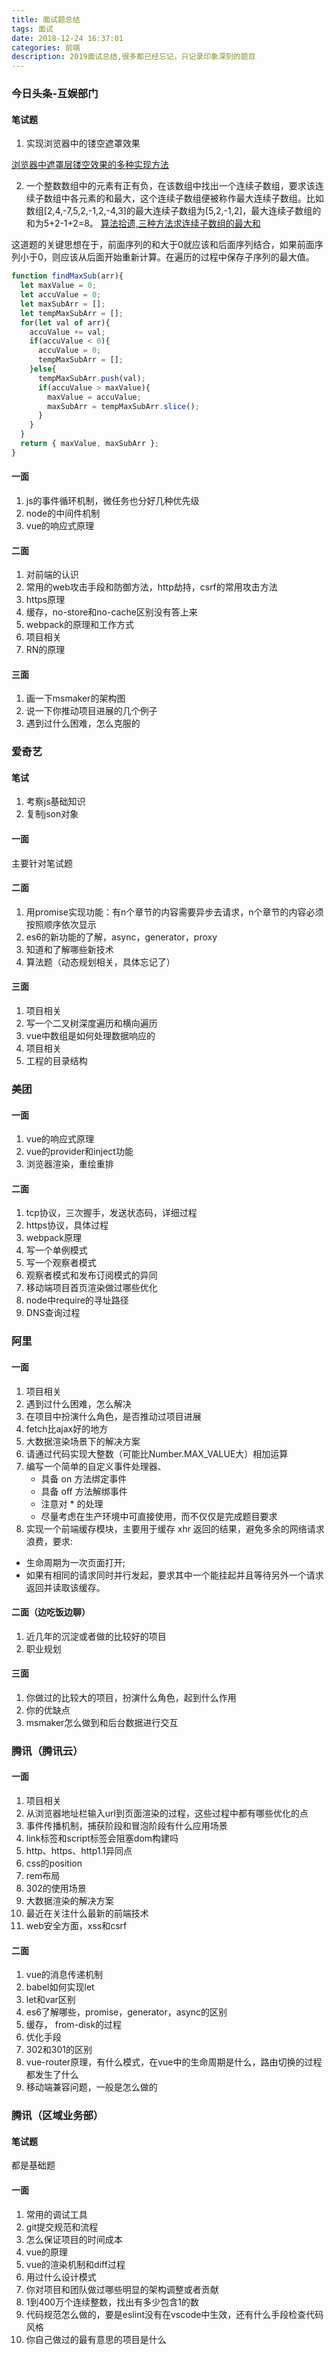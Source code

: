 ```yaml
---
title: 面试题总结
tags: 面试
date: 2018-12-24 16:37:01
categories: 前端
description: 2019面试总结,很多都已经忘记，只记录印象深刻的题目
---
```


### 今日头条-互娱部门

#### 笔试题

1. 实现浏览器中的镂空遮罩效果

[浏览器中遮罩层镂空效果的多种实现方法](https://blog.csdn.net/xjun0812/article/details/51207177)

2. 一个整数数组中的元素有正有负，在该数组中找出一个连续子数组，要求该连续子数组中各元素的和最大，这个连续子数组便被称作最大连续子数组。比如数组[2,4,-7,5,2,-1,2,-4,3]的最大连续子数组为[5,2,-1,2]，最大连续子数组的和为5+2-1+2=8。
[算法拾遗,三种方法求连续子数组的最大和](https://blog.csdn.net/ns_code/article/details/20942045)

这道题的关键思想在于，前面序列的和大于0就应该和后面序列结合，如果前面序列小于0，则应该从后面开始重新计算。在遍历的过程中保存子序列的最大值。
```js
function findMaxSub(arr){
  let maxValue = 0;
  let accuValue = 0;
  let maxSubArr = [];
  let tempMaxSubArr = [];
  for(let val of arr){
    accuValue += val;
    if(accuValue < 0){
      accuValue = 0;
      tempMaxSubArr = [];
    }else{
      tempMaxSubArr.push(val);
      if(accuValue > maxValue){
        maxValue = accuValue;
        maxSubArr = tempMaxSubArr.slice();
      }
    }
  }
  return { maxValue, maxSubArr };
}
```

#### 一面

1. js的事件循环机制，微任务也分好几种优先级
2. node的中间件机制
3. vue的响应式原理

#### 二面

1. 对前端的认识
2. 常用的web攻击手段和防御方法，http劫持，csrf的常用攻击方法
3. https原理
4. 缓存，no-store和no-cache区别没有答上来
5. webpack的原理和工作方式
6. 项目相关
7. RN的原理

#### 三面

1. 画一下msmaker的架构图
2. 说一下你推动项目进展的几个例子
3. 遇到过什么困难，怎么克服的

### 爱奇艺

#### 笔试

1. 考察js基础知识
2. 复制json对象

#### 一面

主要针对笔试题

#### 二面

1. 用promise实现功能：有n个章节的内容需要异步去请求，n个章节的内容必须按照顺序依次显示 
2. es6的新功能的了解，async，generator，proxy
3. 知道和了解哪些新技术
4. 算法题（动态规划相关，具体忘记了）

#### 三面

1. 项目相关
2. 写一个二叉树深度遍历和横向遍历
3. vue中数组是如何处理数据响应的
4. 项目相关
5. 工程的目录结构

### 美团

#### 一面

1. vue的响应式原理
2. vue的provider和inject功能
3. 浏览器渲染，重绘重排

#### 二面

1. tcp协议，三次握手，发送状态码，详细过程
2. https协议，具体过程
3. webpack原理
4. 写一个单例模式
5. 写一个观察者模式
6. 观察者模式和发布订阅模式的异同
7. 移动端项目首页渲染做过哪些优化
8. node中require的寻址路径
9. DNS查询过程

### 阿里

#### 一面

1. 项目相关
2. 遇到过什么困难，怎么解决
3. 在项目中扮演什么角色，是否推动过项目进展
4. fetch比ajax好的地方
5. 大数据渲染场景下的解决方案
6. 请通过代码实现大整数（可能比Number.MAX_VALUE大）相加运算
7. 编写一个简单的自定义事件处理器、
    - 具备 on 方法绑定事件
    - 具备 off 方法解绑事件
    - 注意对 * 的处理
    - 尽量考虑在生产环境中可直接使用，而不仅仅是完成题目要求
8. 实现一个前端缓存模块，主要用于缓存 xhr 返回的结果，避免多余的网络请求浪费，要求:
  - 生命周期为一次页面打开;
  - 如果有相同的请求同时并行发起，要求其中一个能挂起并且等待另外一个请求返回并读取该缓存。

#### 二面（边吃饭边聊）

1. 近几年的沉淀或者做的比较好的项目
2. 职业规划

#### 三面

1. 你做过的比较大的项目，扮演什么角色，起到什么作用
2. 你的优缺点
3. msmaker怎么做到和后台数据进行交互
### 腾讯（腾讯云）

#### 一面

1. 项目相关
2. 从浏览器地址栏输入url到页面渲染的过程，这些过程中都有哪些优化的点
3. 事件传播机制，捕获阶段和冒泡阶段有什么应用场景
4. link标签和script标签会阻塞dom构建吗
5. http、https、http1.1异同点
6. css的position
7. rem布局
8. 302的使用场景
9. 大数据渲染的解决方案
10. 最近在关注什么最新的前端技术
11. web安全方面，xss和csrf

#### 二面

1. vue的消息传递机制
2. babel如何实现let
3. let和var区别
4. es6了解哪些，promise，generator，async的区别
5. 缓存， from-disk的过程
6. 优化手段
7. 302和301的区别
8. vue-router原理，有什么模式，在vue中的生命周期是什么，路由切换的过程都发生了什么
9. 移动端兼容问题，一般是怎么做的

### 腾讯（区域业务部）

#### 笔试题

都是基础题

#### 一面

1. 常用的调试工具
2. git提交规范和流程
3. 怎么保证项目的时间成本
4. vue的原理
5. vue的渲染机制和diff过程
6. 用过什么设计模式
7. 你对项目和团队做过哪些明显的架构调整或者贡献
8. 1到400万个连续整数，找出有多少包含1的数
9. 代码规范怎么做的，要是eslint没有在vscode中生效，还有什么手段检查代码风格
10. 你自己做过的最有意思的项目是什么

